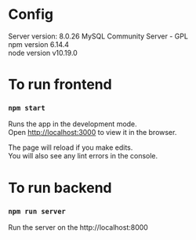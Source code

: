 # Config

Server version: 8.0.26 MySQL Community Server - GPL\
npm version 6.14.4\
node version v10.19.0

# To run frontend

### `npm start` 

Runs the app in the development mode.\
Open [http://localhost:3000](http://localhost:3000) to view it in the browser.

The page will reload if you make edits.\
You will also see any lint errors in the console.

# To run backend 

### `npm run server`

Run the server on the http://localhost:8000

